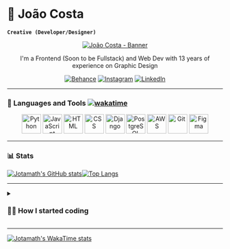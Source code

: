 

# 🤿 João Costa 

**`Creative (Developer/Designer)`** 

<div align = "center">
    <a href="//github.com/jotamath/"><img src="https://github.com/jotamath/jotamath/assets/131292471/4d3d18cd-a87a-419f-8374-88abe2aaf788" alt="João Costa - Banner" title="My page"></a>
    <br>  
    <p>I'm a Frontend (Soon to be Fullstack) and Web Dev with 13 years of experience on Graphic Design</p>
    <a href="//www.behance.net/jota_dsgn"><img src="http://img.shields.io/badge/Behance-1769ff?style=for-the-badge&logo=behance&logoColor=white" alt="Behance" title="See my design portfolio"></a>
    <a href="//www.instagram.com/_jmath"><img src="http://img.shields.io/badge/Instagram-%23E4405F.svg?style=for-the-badge&logo=Instagram&logoColor=white" alt="Instagram" title="Follow me on Instagram"></a>
    <a href="//www.linkedin.com/in/jotamath/"><img src="http://img.shields.io/badge/linkedin-%230077B5.svg?style=for-the-badge&logo=linkedin&logoColor=white" alt="LinkedIn" title="Contact me"></a>
    <hr>
</div>


### [](https://github.com/jotamath#-languages-and-tools)🧰 Languages and Tools   [![wakatime](https://wakatime.com/badge/user/018c9fc5-3ccc-466c-ae10-5fb37fb92384.svg)](https://wakatime.com/@018c9fc5-3ccc-466c-ae10-5fb37fb92384)

<div align="center"> <img width="45" src="https://user-images.githubusercontent.com/25181517/183423507-c056a6f9-1ba8-4312-a350-19bcbc5a8697.png" alt="Python" title="Python"/>	<img width="45" src="https://user-images.githubusercontent.com/25181517/117447155-6a868a00-af3d-11eb-9cfe-245df15c9f3f.png" alt="JavaScript" title="JavaScript"/>	<img width="45" src="https://user-images.githubusercontent.com/25181517/192158954-f88b5814-d510-4564-b285-dff7d6400dad.png" alt="HTML" title="HTML"/>	<img width="45" src="https://user-images.githubusercontent.com/25181517/183898674-75a4a1b1-f960-4ea9-abcb-637170a00a75.png" alt="CSS" title="CSS"/>    <img width="45" src="https://github.com/marwin1991/profile-technology-icons/assets/62091613/9bf5650b-e534-4eae-8a26-8379d076f3b4" alt="Django" title="Django"/>	<img width="45" src="https://user-images.githubusercontent.com/25181517/117208740-bfb78400-adf5-11eb-97bb-09072b6bedfc.png" alt="PostgreSQL" title="PostgreSQL"/>	<img width="45" src="https://user-images.githubusercontent.com/25181517/183896132-54262f2e-6d98-41e3-8888-e40ab5a17326.png" alt="AWS" title="AWS"/>	<img width="45" src="https://user-images.githubusercontent.com/25181517/192108372-f71d70ac-7ae6-4c0d-8395-51d8870c2ef0.png" alt="Git" title="Git"/>	<img width="45" src="https://user-images.githubusercontent.com/25181517/189715289-df3ee512-6eca-463f-a0f4-c10d94a06b2f.png" alt="Figma" title="Figma"/>
</div>



---

### [](https://github.com/jotamath#-stats)📊 Stats
[![Jotamath's GitHub stats](https://github-readme-stats.vercel.app/api?username=jotamath&bg_color=091D5B&title_color=EBE79D&text_color=E2DF99&border_radius=7&align=center)](https://github.com/jotamath/github-readme-stats)[![Top Langs](https://github-readme-stats.vercel.app/api/top-langs/?username=jotamath&layout=donut&bg_color=091D5B&title_color=EBE79D&text_color=E2DF99&border_radius=7&langs_count=5&align=center)](https://github.com/jotamath/github-readme-stats)

---
<details>
    <summary><h3>👨‍💻 How I started coding</h3></summary>
    <br>
    <p>I have always been a person very interested in studying and researching things. One of my great passions was the animations and cartoons I watched as a child. In 2010, I began to learn about animation, video and photo editing with Photoshop, and I really liked this area, but it just awakened me to a new field, Graphic Design.</p>
    <p>In 2012, I started to delve into my studies in the field of Design and developed a lot of artistic skills, especially with the use of Photoshop (which I still use a lot today). But when we start studying something, we can hardly stop researching and experimenting in our studies, and in 2015, I ended up encountering a new problem: something called Web Development. Web Development didn't seem so impossible to me, but the editing on no coding websites presented me with various limitations, and I couldn't transform all of my ideas and designs into the websites I was building, which made me feel quite useless.</p>
    <p>So then, 7 years later and with 12 years of experience as a graphic designer, by hook or by crook, I began to challenge myself to solve that problem: to transform my visually elegant designs into something more, into codes, websites, and apps that could really exist. And since 2022, I actually started my journey in programming and finally all my knowledge and practice in the field of design had a whole new meaning. I have been very grateful for this period, and now, more and more, I'm pushing myself further and further and putting my knowledge into practice.</p>

</details>

---

[![Jotamath's WakaTime stats](https://github-readme-stats.vercel.app/api/wakatime?username=@jotamath&bg_color=091D5B&title_color=EBE79D&text_color=E2DF99&border_radius=7&langs_count=5)](https://github.com/jotamath/github-readme-stats)
